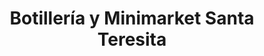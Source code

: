 ---
title: "Botillería y Minimarket Santa Teresita"
url: /quilicura/botilleria-y-minimarket-santa-teresita/
shop: comodidad
---